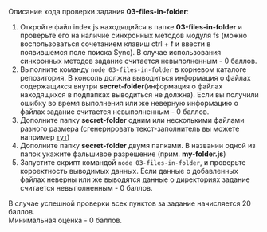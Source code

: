 Описание хода проверки задания **03-files-in-folder**:

1. Откройте файл index.js находящийся в папке **03-files-in-folder** и проверьте его на наличие синхронных методов модуля fs (можно воспользоваться сочетанием клавиш ctrl + f и ввести в появившемся поле поиска Sync). В случае использования синхронных методов задание считается невыполненным - 0 баллов.
2. Выполните команду ```node 03-files-in-folder``` в корневом каталоге репозитория. В консоль должна выводиться информация о файлах содержащихся внутри **secret-folder**(информация о файлах находящихся в подпапках выводиться не должна). Если вы получили ошибку во время выполнения или же неверную информацию о файлах задание считается невыполненным - 0 баллов.
3. Дополните папку **secret-folder** одним или несколькими файлами разного размера (сгенерировать текст-заполнитель вы можете например [тут](https://ru.lipsum.com/))
4. Дополните папку **secret-folder** двумя папками. В названии одной из папок укажите фальшивое разрешение (прим. **my-folder.js**)
5. Запустите скрипт командой ```node 03-files-in-folder```, и проверьте корректность выводимых данных. Если данные о добавленных файлах неверны или же выводятся данные о директориях задание считается невыполненным - 0 баллов.

В случае успешной проверки всех пунктов за задание начисляется 20 баллов.  
Минимальная оценка - 0 баллов.